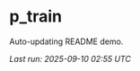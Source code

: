 # p_train

Auto-updating README demo.

<!--START_SECTION:status-->
_Last run: 2025-09-10 02:55 UTC_
<!--END_SECTION:status-->




























































































































































































































































































































































































































































































